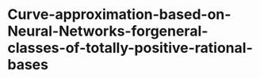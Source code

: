 # Curve-approximation-based-on-Neural-Networks-forgeneral-classes-of-totally-positive-rational-bases